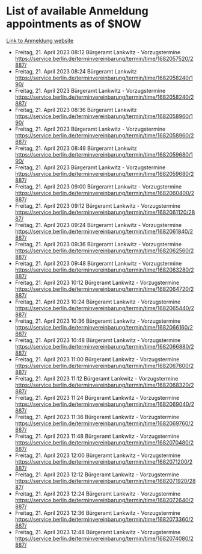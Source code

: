 # List of available Anmeldung appointments as of $NOW
[Link to Anmeldung website](https://service.berlin.de/terminvereinbarung/termin/tag.php?termin=1&anliegen[]=120686&dienstleisterlist=122210,122217,327316,122219,327312,122227,327314,122231,327346,122243,327348,122254,122252,329742,122260,329745,122262,329748,122271,327278,122273,327274,122277,327276,330436,122280,327294,122282,327290,122284,327292,122291,327270,122285,327266,122286,327264,122296,327268,150230,329760,122297,327286,122294,327284,122312,329763,122314,329775,122304,327330,122311,327334,122309,327332,317869,122281,327352,122279,329772,122283,122276,327324,122274,327326,122267,329766,122246,327318,122251,327320,122257,327322,122208,327298,122226,327300&herkunft=http%3A%2F%2Fservice.berlin.de%2Fdienstleistung%2F120686%2F)
- Freitag, 21. April 2023 08:12 Bürgeramt Lankwitz - Vorzugstermine https://service.berlin.de/terminvereinbarung/termin/time/1682057520/2887/
- Freitag, 21. April 2023 08:24 Bürgeramt Lankwitz https://service.berlin.de/terminvereinbarung/termin/time/1682058240/190/
- Freitag, 21. April 2023  Bürgeramt Lankwitz - Vorzugstermine https://service.berlin.de/terminvereinbarung/termin/time/1682058240/2887/
- Freitag, 21. April 2023 08:36 Bürgeramt Lankwitz https://service.berlin.de/terminvereinbarung/termin/time/1682058960/190/
- Freitag, 21. April 2023  Bürgeramt Lankwitz - Vorzugstermine https://service.berlin.de/terminvereinbarung/termin/time/1682058960/2887/
- Freitag, 21. April 2023 08:48 Bürgeramt Lankwitz https://service.berlin.de/terminvereinbarung/termin/time/1682059680/190/
- Freitag, 21. April 2023  Bürgeramt Lankwitz - Vorzugstermine https://service.berlin.de/terminvereinbarung/termin/time/1682059680/2887/
- Freitag, 21. April 2023 09:00 Bürgeramt Lankwitz - Vorzugstermine https://service.berlin.de/terminvereinbarung/termin/time/1682060400/2887/
- Freitag, 21. April 2023 09:12 Bürgeramt Lankwitz - Vorzugstermine https://service.berlin.de/terminvereinbarung/termin/time/1682061120/2887/
- Freitag, 21. April 2023 09:24 Bürgeramt Lankwitz - Vorzugstermine https://service.berlin.de/terminvereinbarung/termin/time/1682061840/2887/
- Freitag, 21. April 2023 09:36 Bürgeramt Lankwitz - Vorzugstermine https://service.berlin.de/terminvereinbarung/termin/time/1682062560/2887/
- Freitag, 21. April 2023 09:48 Bürgeramt Lankwitz - Vorzugstermine https://service.berlin.de/terminvereinbarung/termin/time/1682063280/2887/
- Freitag, 21. April 2023 10:12 Bürgeramt Lankwitz - Vorzugstermine https://service.berlin.de/terminvereinbarung/termin/time/1682064720/2887/
- Freitag, 21. April 2023 10:24 Bürgeramt Lankwitz - Vorzugstermine https://service.berlin.de/terminvereinbarung/termin/time/1682065440/2887/
- Freitag, 21. April 2023 10:36 Bürgeramt Lankwitz - Vorzugstermine https://service.berlin.de/terminvereinbarung/termin/time/1682066160/2887/
- Freitag, 21. April 2023 10:48 Bürgeramt Lankwitz - Vorzugstermine https://service.berlin.de/terminvereinbarung/termin/time/1682066880/2887/
- Freitag, 21. April 2023 11:00 Bürgeramt Lankwitz - Vorzugstermine https://service.berlin.de/terminvereinbarung/termin/time/1682067600/2887/
- Freitag, 21. April 2023 11:12 Bürgeramt Lankwitz - Vorzugstermine https://service.berlin.de/terminvereinbarung/termin/time/1682068320/2887/
- Freitag, 21. April 2023 11:24 Bürgeramt Lankwitz - Vorzugstermine https://service.berlin.de/terminvereinbarung/termin/time/1682069040/2887/
- Freitag, 21. April 2023 11:36 Bürgeramt Lankwitz - Vorzugstermine https://service.berlin.de/terminvereinbarung/termin/time/1682069760/2887/
- Freitag, 21. April 2023 11:48 Bürgeramt Lankwitz - Vorzugstermine https://service.berlin.de/terminvereinbarung/termin/time/1682070480/2887/
- Freitag, 21. April 2023 12:00 Bürgeramt Lankwitz - Vorzugstermine https://service.berlin.de/terminvereinbarung/termin/time/1682071200/2887/
- Freitag, 21. April 2023 12:12 Bürgeramt Lankwitz - Vorzugstermine https://service.berlin.de/terminvereinbarung/termin/time/1682071920/2887/
- Freitag, 21. April 2023 12:24 Bürgeramt Lankwitz - Vorzugstermine https://service.berlin.de/terminvereinbarung/termin/time/1682072640/2887/
- Freitag, 21. April 2023 12:36 Bürgeramt Lankwitz - Vorzugstermine https://service.berlin.de/terminvereinbarung/termin/time/1682073360/2887/
- Freitag, 21. April 2023 12:48 Bürgeramt Lankwitz - Vorzugstermine https://service.berlin.de/terminvereinbarung/termin/time/1682074080/2887/
